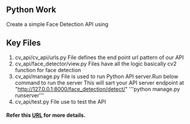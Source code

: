 ## Python Work
Create a simple Face Detection API using 

## Key Files
1. cv_api/cv_api/urls.py 		File defines the end point url pattern of our API
2. cv_api/face_detector/view.py	Files have all the logic basically cv2 function for face detection
3. cv_api/manage.py				File is used to run Python API server.Run below command to run the server This will sart your API server endpoint at "http://127.0.0.1:8000/face_detection/detect/"	'''python manage.py runserver'''
4. cv_api/test.py 				File use to test the API

#### Refer this [URL](https://www.pyimagesearch.com/2015/05/11/creating-a-face-detection-api-with-python-and-opencv-in-just-5-minutes/) for more details.